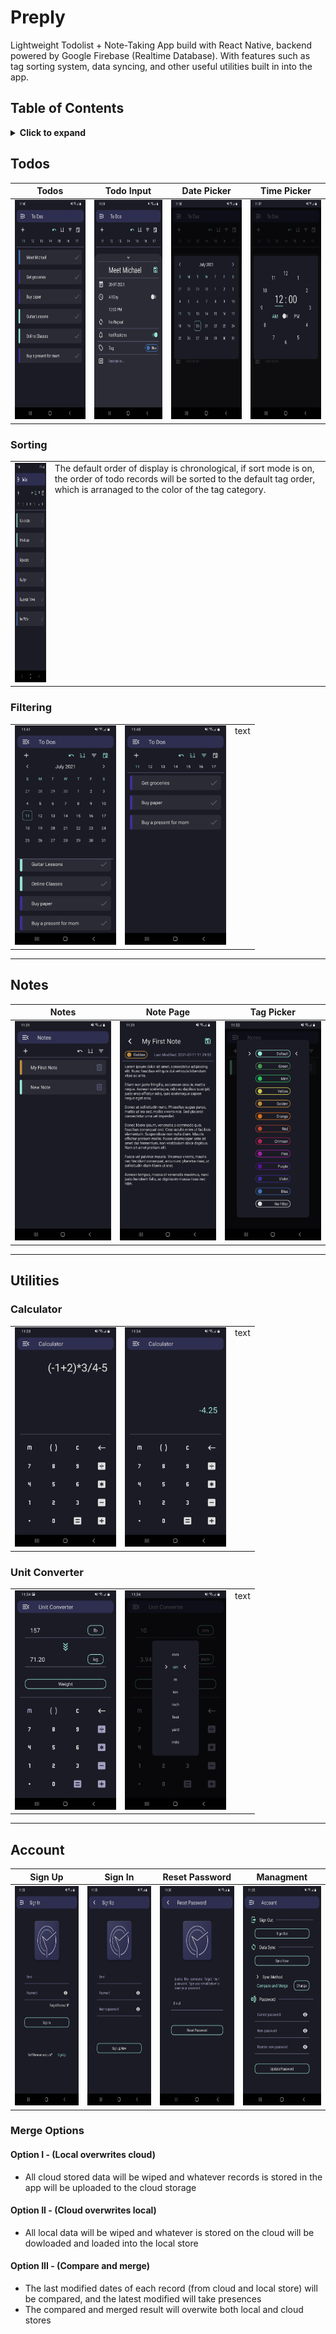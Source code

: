 # Preply

Lightweight Todolist + Note-Taking App build with React Native, backend powered by Google Firebase (Realtime Database). With features such as tag sorting system, data syncing, and other useful utilities built in into the app.

## Table of Contents
<details>
<summary>
    <b>
        Click to expand
    </b>
</summary>

- [Preply](#preply)
  - [Table of Contents](#table-of-contents)
  - [Todos](#todos)
    - [Sorting](#sorting)
    - [Filtering](#filtering)
  - [Notes](#notes)
  - [Utilities](#utilities)
    - [Calculator](#calculator)
    - [Unit Converter](#unit-converter)
  - [Account](#account)
    - [Merge Options](#merge-options)
      - [Option I - (Local overwrites cloud)](#option-i---local-overwrites-cloud)
      - [Option II - (Cloud overwrites local)](#option-ii---cloud-overwrites-local)
      - [Option III - (Compare and merge)](#option-iii---compare-and-merge)

</details>

<a href="todos"></a>

## Todos

|                        Todos                         |                     Todo Input                      |                        Date Picker                         |                        Time Picker                         |
| :--------------------------------------------------: | :-------------------------------------------------: | :--------------------------------------------------------: | :--------------------------------------------------------: |
| <img src='./img/todos.jpg' height='351' width='162'> | <img src='./img/todo.jpg' height='351' width='162'> | <img src='./img/date_select.jpg' height='351' width='162'> | <img src='./img/time_select.jpg' height='351' width='162'> |



<a href="sorting"></a>

### Sorting

<table>
    <tr>
        <td valign='top'>
            <img src='./img/todos_sort.jpg' height='351' width='162'>
        </td>
        <td valign='top'>
            The default order of display is chronological, if sort mode is on, the order of todo records will be sorted to the default tag order, which is arranaged to the color of the tag category.
        </td>
    </tr>
</table>

<a href="filtering"></a>

### Filtering

<table>
    <tr>
        <td valign='top'>
            <img src='./img/todos_cal.jpg' height='351' width='162'>
        </td>
        <td valign='top'>
            <img src='./img/todos_filter.jpg' height='351' width='162'>
        </td>
        <td valign='top'>
            text
        </td>
    </tr>
</table>

---

<a href="notes"></a>

## Notes

|                        Notes                         |                      Note Page                      |                     Tag Picker                      |
| :--------------------------------------------------: | :-------------------------------------------------: | :-------------------------------------------------: |
| <img src='./img/notes.jpg' height='351' width='162'> | <img src='./img/note.jpg' height='351' width='162'> | <img src='./img/tags.jpg' height='351' width='162'> |

---

<a href="utils"></a>

## Utilities

<a href="cal"></a>

### Calculator

<table>
    <tr>
        <td valign='top'>
            <img src='./img/cal.jpg' height='351' width='162'>
        </td>
        <td valign='top'>
            <img src='./img/cal_res.jpg' height='351' width='162'>
        </td>
        <td valign='top'>
            text
        </td>
    </tr>
</table>

<a href="unit_conv"></a>

### Unit Converter

<table>
    <tr>
        <td valign='top'>
            <img src='./img/unit_conv.jpg' height='351' width='162'>
        </td>
        <td valign='top'>
            <img src='./img/units.jpg' height='351' width='162'>
        </td>
        <td valign='top'>
            text
        </td>
    </tr>
</table>

---

<a href="acc"></a>

## Account

|                        Sign Up                        |                        Sign In                        |                      Reset Password                       |                     Managment                      |
| :---------------------------------------------------: | :---------------------------------------------------: | :-------------------------------------------------------: | :------------------------------------------------: |
| <img src='./img/signin.jpg' height='351' width='162'> | <img src='./img/signup.jpg' height='351' width='162'> | <img src='./img/reset_pswd.jpg' height='351' width='162'> | <img src='./img/acc.jpg' height='351' width='162'> |

<a href="merge_op"></a>

### Merge Options

#### Option I - (Local overwrites cloud)

- All cloud stored data will be wiped and whatever records is stored in the app will be uploaded to the cloud storage

#### Option II - (Cloud overwrites local)

- All local data will be wiped and whatever is stored on the cloud will be dowloaded and loaded into the local store

#### Option III - (Compare and merge)

- The last modified dates of each record (from cloud and local store) will be compared, and the latest modified will take presences
- The compared and merged result will overwite both local and cloud stores

